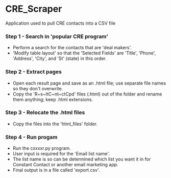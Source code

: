 # CRE_Scraper
Application used to pull CRE contacts into a CSV file
### Step 1 - Search in 'popular CRE program'
- Perform a search for the contacts that are 'deal makers'.
- 'Modify table layout' so that the 'Selected Fields' are 'Title', 'Phone', 'Address', 'City', and 'St' (state) in this order.
### Step 2 - Extract pages
- Open each result page and save as an .html file; use separate file names so they don't overwrite.
- Copy the 'R\~s\~ltC\~nt\~ctCpd' files (.html) out of the folder and rename them anything; keep .html extensions.
### Step 3 - Relocate the .html files
- Copy the files into the 'html_files' folder.
### Step 4 - Run progam
- Run the cxxxxr.py program.
- User input is required for the 'Email list name'.  
- The list name is so can be determined which list you want it in for Constant Contact or another email marketing app.
- Final output is in a file called 'export.csv'.
